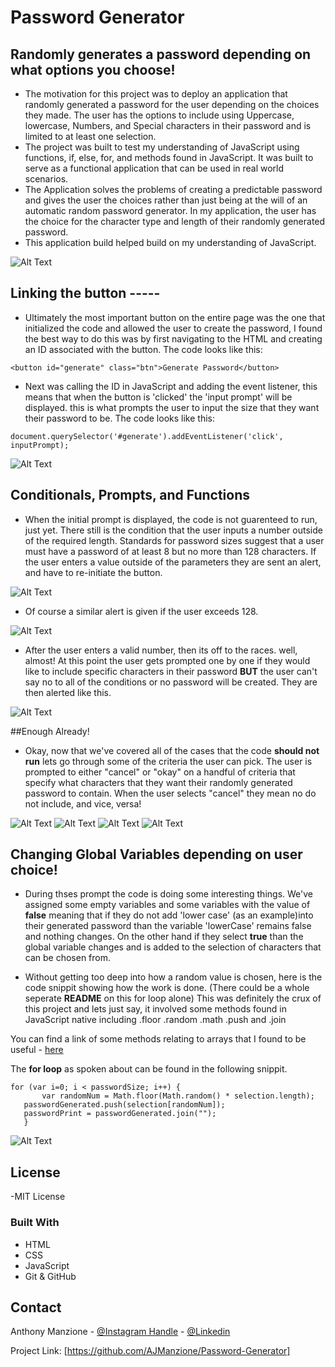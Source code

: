 # Password Generator

## Randomly generates a password depending on what options you choose!


- The motivation for this project was to deploy an application that randomly generated a password for the user depending on the choices they made. The user has the options to include using Uppercase, lowercase, Numbers, and Special characters in their password and is limited to at least one selection.
- The project was built to test my understanding of JavaScript using functions, if, else, for, and methods found in JavaScript. It was built to serve as a functional application that can be used in real world scenarios.
- The Application solves the problems of creating a predictable password and gives the user the choices rather than just being at the will of an automatic random password generator. In my application, the user has the choice for the character type and length of their randomly generated password.
- This application build helped build on my understanding of JavaScript.



 ![Alt Text](/assets/images/button.png)

## Linking the button -----

- Ultimately the most important button on the entire page was the one that initialized the code and allowed the user to create the password, I found the best way to do this was by first navigating to the HTML and creating an ID associated with the button. The code looks like this:

```
<button id="generate" class="btn">Generate Password</button>
```

- Next was calling the ID in JavaScript and adding the event listener, this means that when the button is 'clicked' the 'input prompt' will be displayed. this is what prompts the user to input the size that they want their password to be. The code looks like this:

```
document.querySelector('#generate').addEventListener('click', inputPrompt);       
```

![Alt Text](/assets/images/password_Size.png)


## Conditionals, Prompts, and Functions

  - When the initial prompt is displayed, the code is not guarenteed to run, just yet. There still is the condition that the user inputs a number outside of the required length. Standards for password sizes suggest that a user must have a password of at least 8 but no more than 128 characters. If the user enters a value outside of the parameters they are sent an alert, and have to re-initiate the button.

![Alt Text](/assets/images/lower.png)

- Of course a similar alert is given if the user exceeds 128.

![Alt Text](/assets/images/gt.png)

- After the user enters a valid number, then its off to the races. well, almost! At this point the user gets prompted one by one if they would like to include specific characters in their password **BUT** the user can't say no to all of the conditions or no password will be created. They are then alerted like this.

![Alt Text](/assets/images/selection_error.png)

##Enough Already!

- Okay, now that we've covered all of the cases that the code **should not run** lets go through some of the criteria the user can pick. The user is prompted to either "cancel" or "okay" on a handful of criteria that specify what characters that they want their randomly generated password to contain. When the user selects "cancel" they mean no do not include, and vice, versa!

![Alt Text](/assets/images/lower_case.png)
![Alt Text](/assets/images/Upper.png)
![Alt Text](/assets/images/Screen%20Shot%202022-09-29%20at%209.35.46%20PM.png)
![Alt Text](/assets/images/special_case.png)

## Changing Global Variables depending on user choice!

- During thses prompt the code is doing some interesting things. We've assigned some empty variables and some variables with the value of **false** meaning that if they do not add 'lower case' (as an example)into their generated password than the variable 'lowerCase' remains false and nothing changes. On the other hand if they select **true** than the global variable changes and is added to the selection of characters that can be chosen from.

- Without getting too deep into how a random value is chosen, here is the code snippit showing how the work is done. (There could be a whole seperate **README** on this for loop alone) This was definitely the crux of this project and lets just say, it involved some methods found in JavaScript native including .floor .random .math .push and .join
 
 You can find a link of some methods relating to arrays that I found to be useful - [here](https://www.w3schools.com/jsref/jsref_obj_array.asp)
 
 The **for loop** as spoken about can be found in the following snippit.

 ```
 for (var i=0; i < passwordSize; i++) {
		var randomNum = Math.floor(Math.random() * selection.length);
    passwordGenerated.push(selection[randomNum]);
    passwordPrint = passwordGenerated.join("");
    }
 ```
![Alt Text](/assets/images/password.png)


## License

 -MIT License

 ### Built With

* HTML
* CSS
* JavaScript
* Git & GitHub


<!-- CONTACT -->
## Contact

Anthony Manzione - [@Instagram Handle](https://www.instagram.com/anthony.manzione/) - 
[@Linkedin](https://www.linkedin.com/in/anthony-manzione-862b44250/)

Project Link: [https://github.com/AJManzione/Password-Generator]



